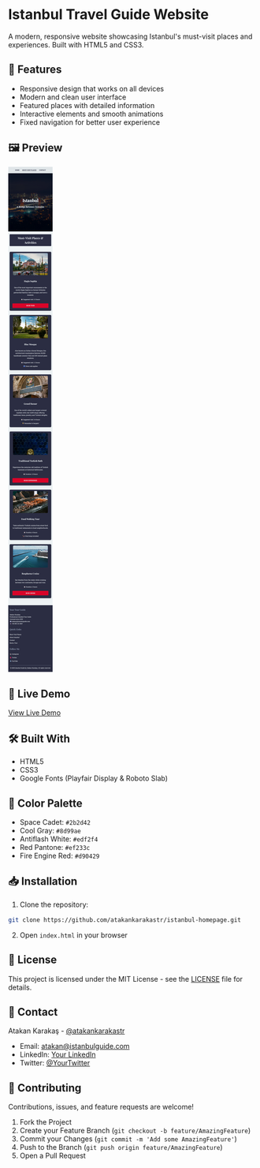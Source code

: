 # Istanbul Travel Guide Website

A modern, responsive website showcasing Istanbul's must-visit places and experiences. Built with HTML5 and CSS3.

## 🌟 Features

- Responsive design that works on all devices
- Modern and clean user interface
- Featured places with detailed information
- Interactive elements and smooth animations
- Fixed navigation for better user experience

## 🖼️ Preview

![Istanbul Travel Guide Preview](images/preview.png)

## 🚀 Live Demo

[View Live Demo](https://istanbul-travel-guide-website.netlify.app/)

## 🛠️ Built With

- HTML5
- CSS3
- Google Fonts (Playfair Display & Roboto Slab)

## 🎨 Color Palette

- Space Cadet: `#2b2d42`
- Cool Gray: `#8d99ae`
- Antiflash White: `#edf2f4`
- Red Pantone: `#ef233c`
- Fire Engine Red: `#d90429`

## 📥 Installation

1. Clone the repository:
```bash
git clone https://github.com/atakankarakastr/istanbul-homepage.git
```

2. Open `index.html` in your browser

## 📄 License

This project is licensed under the MIT License - see the [LICENSE](LICENSE) file for details.

## 👤 Contact

Atakan Karakaş - [@atakankarakastr](https://github.com/atakankarakastr)

- Email: atakan@istanbulguide.com
- LinkedIn: [Your LinkedIn](#)
- Twitter: [@YourTwitter](#)

## 🤝 Contributing

Contributions, issues, and feature requests are welcome!

1. Fork the Project
2. Create your Feature Branch (`git checkout -b feature/AmazingFeature`)
3. Commit your Changes (`git commit -m 'Add some AmazingFeature'`)
4. Push to the Branch (`git push origin feature/AmazingFeature`)
5. Open a Pull Request